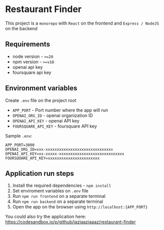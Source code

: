 # Restaurant Finder

This project is a `monorepo` with `React` on the frontend and `Express / NodeJS` on the backend

## Requirements
- node version - `>=20`
- npm version - `>=v10`
- openai api key
- foursquare api key

## Environment variables

Create `.env` file on the project root

- `APP_PORT` - Port number where the app will run
- `OPENAI_ORG_ID` - openai organization ID
- `OPENAI_API_KEY` - openai API key
- `FOURSQUARE_API_KEY` - foursquare API key


Sample `.env`:
```
APP_PORT=3000
OPENAI_ORG_ID=xxx-xxxxxxxxxxxxxxxxxxxxxxxxxxxxxx
OPENAI_API_KEY=xx-xxxxx-xxxxxxxxxxxxxxxxxxxxxxxxxxxxx
FOURSQUARE_API_KEY=xxxxxxxxxxxxxxxxxxxxxxx
```

## Application run steps
1. Install the required dependencies - `npm install`
2. Set enviroment variables on `.env` file
3. Run `npm run frontend` on a separate terminal
4. Run `npm run backend` on a separate terminal
5. Open the app on the browser using `http://localhost:{APP_PORT}` 

You could also try the application here: https://codesandbox.io/p/github/jazjaazjaaaz/restaurant-finder

